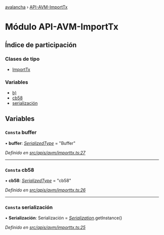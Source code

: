 [avalancha](../README.md) › [API-AVM-ImportTx](api_avm_importtx.md)

# Módulo API-AVM-ImportTx

## Índice de participación

### Clases de tipo

* [ImportTx](../classes/api_avm_importtx.importtx.md)

### Variables

* [b)](api_avm_importtx.md#const-buffer)
* [cb58](api_avm_importtx.md#const-cb58)
* [serialización](api_avm_importtx.md#const-serialization)

## Variables

### `Consta` buffer

• **buffer**: *[SerializedType](src_utils.md#serializedtype)* = "Buffer"

*Definido en [src/apis/avm/importtx.ts:27](https://github.com/ava-labs/avalanchejs/blob/ae78dee/src/apis/avm/importtx.ts#L27)*

___

### `Consta` cb58

• **cb58**: *[SerializedType](src_utils.md#serializedtype)* = "cb58"

*Definido en [src/apis/avm/importtx.ts:26](https://github.com/ava-labs/avalanchejs/blob/ae78dee/src/apis/avm/importtx.ts#L26)*

___

### `Consta` serialización

• **Serialización**: Serialización = *[Serialization](../classes/utils_serialization.serialization.md)*.getInstance()

*Definido en [src/apis/avm/importtx.ts:25](https://github.com/ava-labs/avalanchejs/blob/ae78dee/src/apis/avm/importtx.ts#L25)*

